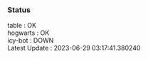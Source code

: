 ### Status


table : OK  
hogwarts : OK  
icy-bot : DOWN  
Latest Update : 2023-06-29 03:17:41.380240
